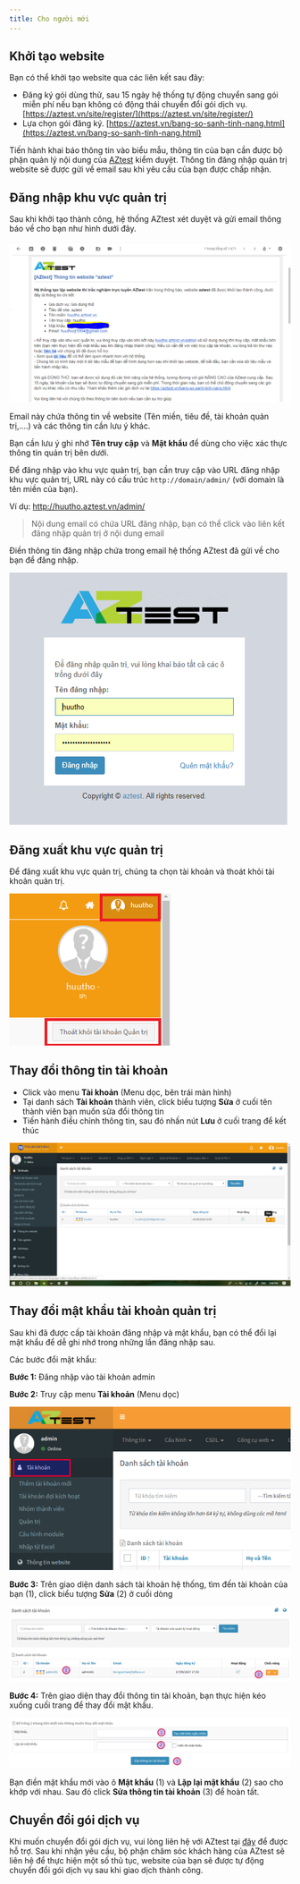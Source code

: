 ```yaml
---
title: Cho người mới
---
```


## Khởi tạo website

Bạn có thể khởi tạo website qua các liên kết sau đây:

- Đăng ký gói dùng thử, sau 15 ngày hệ thống tự động chuyển sang gói miễn phí nếu bạn không có động thái chuyển đổi gói dịch vụ. [https://aztest.vn/site/register/](https://aztest.vn/site/register/)
- Lựa chọn gói đăng ký. [https://aztest.vn/bang-so-sanh-tinh-nang.html](https://aztest.vn/bang-so-sanh-tinh-nang.html)

Tiến hành khai báo thông tin vào biểu mẫu, thông tin của bạn cần được bộ phận quản lý nội dung của [AZtest](https://aztest.vn) kiểm duyệt. Thông tin đăng nhập quản trị website sẽ được gửi về email sau khi yêu cầu của bạn được chấp nhận.

## Đăng nhập khu vực quản trị

Sau khi khởi tạo thành công, hệ thống AZtest xét duyệt và gửi email thông báo về cho bạn như hình dưới đây. 

![](images/start/email_xac_nhan.PNG)

Email này chứa thông tin về website (Tên miền, tiêu đề, tài khoản quản trị,....) và các thông tin cần lưu ý khác. 

Bạn cần lưu ý ghi nhớ **Tên truy cập** và **Mật khẩu** để dùng cho việc xác thực thông tin quản trị bên dưới.

Để đăng nhập vào khu vực quản trị, bạn cần truy cập vào URL đăng nhập khu vực quản trị, URL này có cấu trúc `http://domain/admin/` (với domain là tên miền của bạn). 

Ví dụ: http://huutho.aztest.vn/admin/

> Nội dung email có chứa URL đăng nhập, bạn có thể click vào liên kết đăng nhập quản trị ở nội dung email

Điền thông tin đăng nhập chứa trong email hệ thống AZtest đã gửi về cho bạn để đăng nhập.

![](images/start/dang_nhap.PNG)
	
## Đăng xuất khu vực quản trị

Để đăng xuất khu vực quản trị, chúng ta chọn tài khoản và thoát khỏi tài khoản quản trị.

![](images/start/dang_xuat.png)	

## Thay đổi thông tin tài khoản

- Click vào menu **Tài khoản** (Menu dọc, bên trái màn hình)
- Tại danh sách **Tài khoản** thành viên, click biểu tượng **Sửa** ở cuối tên thành viên bạn muốn sửa đổi thông tin
- Tiến hành điều chỉnh thông tin, sau đó nhấn nút **Lưu** ở cuối trang để kết thúc

![](images/start/sua_tai_khoan.png)

## Thay đổi mật khẩu tài khoản quản trị

Sau khi đã được cấp tài khoản đăng nhập và mật khẩu, bạn có thể đổi lại mật khẩu để dễ ghi nhớ trong những lần đăng nhập sau.
 
Các bước đổi mật khẩu:
 
**Bước 1:** Đăng nhập vào tài khoản admin

**Bước 2:** Truy cập menu **Tài khoản** (Menu dọc)

![](images/system/doi-mat-khau-quan-tri.png)
 
**Bước 3:** Trên giao diện danh sách tài khoản hệ thống, tìm đến tài khoản của bạn (1), click biểu tượng **Sửa** (2) ở cuối dòng

![](images/system/doi-mat-khau-quan-tri-1.png)

**Bước 4:** Trên giao diện thay đổi thông tin tài khoản, bạn thực hiện kéo xuống cuối trang để thay đổi mật khẩu.

![](images/system/doi-mat-khau-quan-tri-2.png) 

Bạn điền mật khẩu mới vào ô **Mật khẩu** (1) và **Lặp lại mật khẩu** (2) sao cho khớp với nhau. Sau đó click **Sửa thông tin tài khoản** (3) để hoàn tất. 
 
## Chuyển đổi gói dịch vụ

Khi muốn chuyển đổi gói dịch vụ, vui lòng liên hệ với AZtest tại [đây](https://aztest.vn/contact/) để được hỗ trợ. Sau khi nhận yêu cầu, bộ phận chăm sóc khách hàng của AZtest sẽ liên hệ để thực hiện một số thủ tục, website của bạn sẽ được tự động chuyển đổi gói dịch vụ sau khi giao dịch thành công.